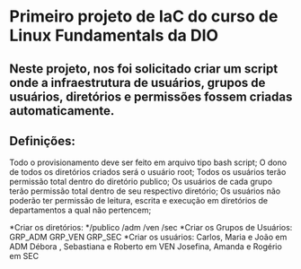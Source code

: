 # Primeiro projeto de IaC do curso de Linux Fundamentals da DIO

## Neste projeto, nos foi solicitado criar um script onde a infraestrutura de usuários, grupos de usuários, diretórios e permissões fossem criadas automaticamente.

## Definições:
Todo o provisionamento deve ser feito em arquivo tipo bash script;
O dono de todos os diretórios criados será o usuário root;
Todos os usuários terão permissão total dentro do diretório publico;
Os usuários de cada grupo terão permissão total dentro de seu respectivo diretório;
Os usuários não poderão ter permissão de leitura, escrita e execução em diretórios de departamentos a qual não pertencem;

*Criar os diretórios:
*/publico
/adm
/ven
/sec
*Criar os Grupos de Usuários:
GRP_ADM
GRP_VEN
GRP_SEC
*Criar os usuários:
Carlos, Maria e João em ADM
Débora , Sebastiana e Roberto em VEN
Josefina, Amanda e Rogério em SEC


